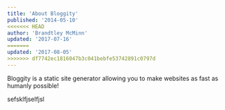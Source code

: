 ```yaml
---
title: 'About Bloggity'
published: '2014-05-10'
<<<<<<< HEAD
author: 'Brandtley McMinn'
updated: '2017-07-16'
=======
updated: '2017-08-05'
>>>>>>> df7742ec1816047b3c041bebfe53742891c0797d
---
```

Bloggity is a static site generator allowing you to make websites as fast as humanly possible!

sefsklfjselfjsl
